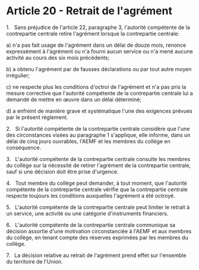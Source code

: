 # Article 20 - Retrait de l'agrément


1.   Sans préjudice de l'article 22, paragraphe 3, l'autorité compétente de la contrepartie centrale retire l'agrément lorsque la contrepartie centrale:

a) n'a pas fait usage de l'agrément dans un délai de douze mois, renonce expressément à l'agrément ou n'a fourni aucun service ou n'a mené aucune activité au cours des six mois précédents;

b) a obtenu l'agrément par de fausses déclarations ou par tout autre moyen irrégulier;

c) ne respecte plus les conditions d'octroi de l'agrément et n'a pas pris la mesure corrective que l'autorité compétente de la contrepartie centrale lui a demandé de mettre en œuvre dans un délai déterminé;

d) a enfreint de manière grave et systématique l'une des exigences prévues par le présent règlement.

2.   Si l'autorité compétente de la contrepartie centrale considère que l'une des circonstances visées au paragraphe 1 s'applique, elle informe, dans un délai de cinq jours ouvrables, l'AEMF et les membres du collège en conséquence.

3.   L'autorité compétente de la contrepartie centrale consulte les membres du collège sur la nécessité de retirer l'agrément de la contrepartie centrale, sauf si une décision doit être prise d'urgence.

4.   Tout membre du collège peut demander, à tout moment, que l'autorité compétente de la contrepartie centrale vérifie que la contrepartie centrale respecte toujours les conditions auxquelles l'agrément a été octroyé.

5.   L'autorité compétente de la contrepartie centrale peut limiter le retrait à un service, une activité ou une catégorie d'instruments financiers.

6.   L'autorité compétente de la contrepartie centrale communique sa décision assortie d'une motivation circonstanciée à l'AEMF et aux membres du collège, en tenant compte des réserves exprimées par les membres du collège.

7.   La décision relative au retrait de l'agrément prend effet sur l'ensemble du territoire de l'Union.
